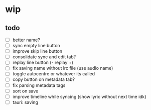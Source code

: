 # wip


## todo
- [ ] better name?
- [ ] sync empty line button
- [ ] improve skip line button
- [ ] consolidate sync and edit tab?
- [ ] replay line button (- replay +)
- [ ] fix saving name without lrc file (use audio name)
- [ ] toggle autocentre or whatever its called
- [ ] copy button on metadata tab?
- [ ] fix parsing metadata tags
- [ ] sort on save
- [ ] improve timeline while syncing (show lyric without next time idk)
- [ ] tauri: saving
